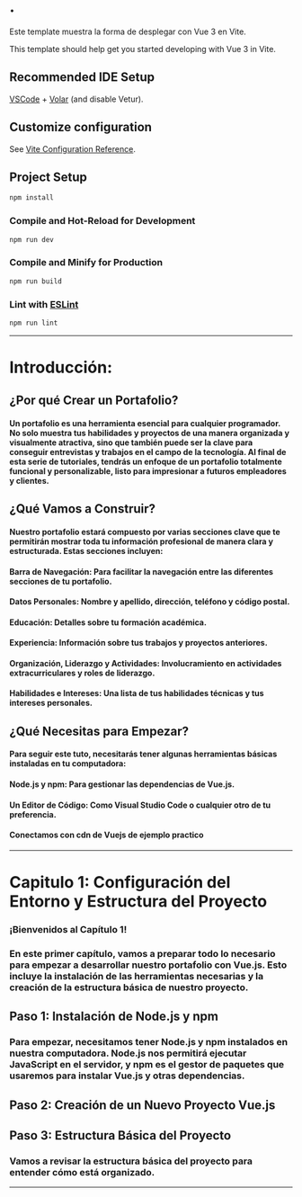 # .
Este template muestra la forma de desplegar con Vue 3 en Vite.

This template should help get you started developing with Vue 3 in Vite.

## Recommended IDE Setup

[VSCode](https://code.visualstudio.com/) + [Volar](https://marketplace.visualstudio.com/items?itemName=Vue.volar) (and disable Vetur).

## Customize configuration

See [Vite Configuration Reference](https://vitejs.dev/config/).

## Project Setup

```sh
npm install
```

### Compile and Hot-Reload for Development

```sh
npm run dev
```

### Compile and Minify for Production

```sh
npm run build
```

### Lint with [ESLint](https://eslint.org/)

```sh
npm run lint
```

----------------------------------------------------------------------------------------------------------------------
# Introducción: 

## ¿Por qué Crear un Portafolio?
#### Un portafolio es una herramienta esencial para cualquier programador. No solo muestra tus habilidades y proyectos de una manera organizada y visualmente atractiva, sino que también puede ser la clave para conseguir entrevistas y trabajos en el campo de la tecnología. Al final de esta serie de tutoriales, tendrás un enfoque de un portafolio totalmente funcional y personalizable, listo para impresionar a futuros empleadores y clientes.

## ¿Qué Vamos a Construir?
#### Nuestro portafolio estará compuesto por varias secciones clave que te permitirán mostrar toda tu información profesional de manera clara y estructurada. Estas secciones incluyen:

#### Barra de Navegación: Para facilitar la navegación entre las diferentes secciones de tu portafolio.
#### Datos Personales: Nombre y apellido, dirección, teléfono y código postal.
#### Educación: Detalles sobre tu formación académica.
#### Experiencia: Información sobre tus trabajos y proyectos anteriores.
#### Organización, Liderazgo y Actividades: Involucramiento en actividades extracurriculares y roles de liderazgo.
#### Habilidades e Intereses: Una lista de tus habilidades técnicas y tus intereses personales.

## ¿Qué Necesitas para Empezar?
#### Para seguir este tuto, necesitarás tener algunas herramientas básicas instaladas en tu computadora:

#### Node.js y npm: Para gestionar las dependencias de Vue.js.
#### Un Editor de Código: Como Visual Studio Code o cualquier otro de tu preferencia.

#### Conectamos con cdn de Vuejs de ejemplo practico

--------------------------------------------------------------------------------------------------------------------------------------------------

# Capitulo 1: Configuración del Entorno y Estructura del Proyecto

### ¡Bienvenidos al Capítulo 1!
### En este primer capítulo, vamos a preparar todo lo necesario para empezar a desarrollar nuestro portafolio con Vue.js. Esto incluye la instalación de las herramientas necesarias y la creación de la estructura básica de nuestro proyecto.

## Paso 1: Instalación de Node.js y npm
### Para empezar, necesitamos tener Node.js y npm instalados en nuestra computadora. Node.js nos permitirá ejecutar JavaScript en el servidor, y npm es el gestor de paquetes que usaremos para instalar Vue.js y otras dependencias.

## Paso 2: Creación de un Nuevo Proyecto Vue.js

## Paso 3: Estructura Básica del Proyecto
### Vamos a revisar la estructura básica del proyecto para entender cómo está organizado.

---------------------------------------------------------------------------------------------------------------------------------------------------